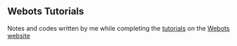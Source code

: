 ## Webots Tutorials

Notes and codes written by me while completing the [tutorials](https://cyberbotics.com/doc/guide/tutorials) on the [Webots website](https://cyberbotics.com/)

